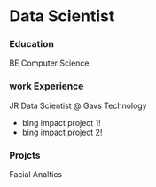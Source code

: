 # Data Scientist

### Education
BE Computer Science

### work Experience
JR Data Scientist @ Gavs Technology
- bing impact project 1!
- bing impact project 2!

### Projcts
Facial Analtics
